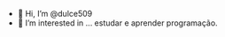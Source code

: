 - 👋 Hi, I’m @dulce509
- 👀 I’m interested in ...
estudar e aprender programação.

<!---
dulce509/dulce509 is a ✨ special ✨ repository because its `README.md` (this file) appears on your GitHub profile.
You can click the Preview link to take a look at your changes.
--->
